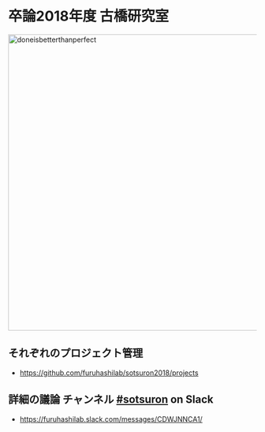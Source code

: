# 卒論2018年度 古橋研究室

<img src="https://user-images.githubusercontent.com/416977/48390814-1c66e600-e747-11e8-9cc2-319578639a7e.jpg" alt="doneisbetterthanperfect" width="600px" />

## それぞれのプロジェクト管理
* https://github.com/furuhashilab/sotsuron2018/projects

## 詳細の議論 チャンネル [#sotsuron](https://furuhashilab.slack.com/messages/CDWJNNCA1/) on Slack
* https://furuhashilab.slack.com/messages/CDWJNNCA1/
